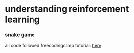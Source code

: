 # understanding reinforcement learning
### snake game

all code followed freecodingcamp tutorial: [here](https://youtu.be/L8ypSXwyBds?si=h-6_idN4Wwsg_kSf)

